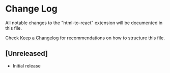# Change Log

All notable changes to the "html-to-react" extension will be documented in this file.

Check [Keep a Changelog](http://keepachangelog.com/) for recommendations on how to structure this file.

## [Unreleased]

- Initial release